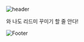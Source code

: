 ![header](https://capsule-render.vercel.app/api?type=waving&color=auto&height=300&section=header&text=README&fontSize=90)


와 나도 리드미 꾸미기 할 줄 안다!


![Footer](https://capsule-render.vercel.app/api?type=waving&color=auto&height=200&section=footer)
